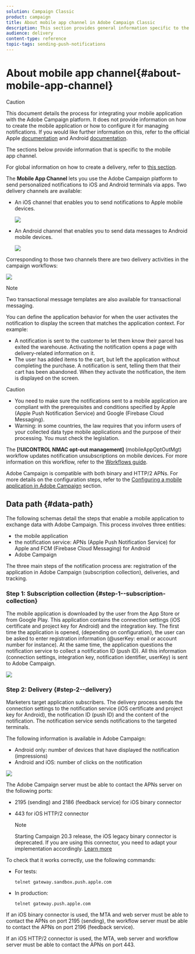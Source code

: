 ```yaml
---
solution: Campaign Classic
product: campaign
title: About mobile app channel in Adobe Campaign Classic
description: This section provides general information specific to the mobile app channel in Adobe Campaign Classic.
audience: delivery
content-type: reference
topic-tags: sending-push-notifications
---
```


# About mobile app channel{#about-mobile-app-channel}

>[!CAUTION]
>
>This document details the process for integrating your mobile application with the Adobe Campaign platform. It does not provide information on how to create the mobile application or how to configure it for managing notifications. If you would like further information on this, refer to the official Apple [documentation](https://developer.apple.com/) and Android [documentation](https://developer.android.com/index.html).

The sections below provide information that is specific to the mobile app channel.

For global information on how to create a delivery, refer to [this section](../../delivery/using/steps-about-delivery-creation-steps.md).

The **Mobile App Channel** lets you use the Adobe Campaign platform to send personalized notifications to iOS and Android terminals via apps. Two delivery channels are available:

* An iOS channel that enables you to send notifications to Apple mobile devices.

  ![](assets/nmac_intro_2.png)

* An Android channel that enables you to send data messages to Android mobile devices.

  ![](assets/nmac_intro_1.png)

Corresponding to those two channels there are two delivery activities in the campaign workflows:

![](assets/nmac_intro_3.png)

>[!NOTE]
>
>Two transactional message templates are also available for transactional messaging.

You can define the application behavior for when the user activates the notification to display the screen that matches the application context. For example:

* A notification is sent to the customer to let them know their parcel has exited the warehouse. Activating the notification opens a page with delivery-related information on it.
* The user has added items to the cart, but left the application without completing the purchase. A notification is sent, telling them that their cart has been abandoned. When they activate the notification, the item is displayed on the screen.

>[!CAUTION]
>
>* You need to make sure the notifications sent to a mobile application are compliant with the prerequisites and conditions specified by Apple (Apple Push Notification Service) and Google (Firebase Cloud Messaging).
>* Warning: in some countries, the law requires that you inform users of your collected data type mobile applications and the purpose of their processing. You must check the legislation.

The **[!UICONTROL NMAC opt-out management]** (mobileAppOptOutMgt) workflow updates notification unsubscriptions on mobile devices. For more information on this workflow, refer to the [Workflows guide](../../workflow/using/mobile-app-channel.md).

Adobe Campaign is compatible with both binary and HTTP/2 APNs. For more details on the configuration steps, refer to the [Configuring a mobile application in Adobe Campaign](../../delivery/using/configuring-the-mobile-application.md) section.

## Data path {#data-path}

The following schemas detail the steps that enable a mobile application to exchange data with Adobe Campaign. This process involves three entities:

* the mobile application
* the notification service: APNs (Apple Push Notification Service) for Apple and FCM (Firebase Cloud Messaging) for Android
* Adobe Campaign

The three main steps of the notification process are: registration of the application in Adobe Campaign (subscription collection), deliveries, and tracking.

### Step 1: Subscription collection {#step-1--subscription-collection}

The mobile application is downloaded by the user from the App Store or from Google Play. This application contains the connection settings (iOS certificate and project key for Android) and the integration key. The first time the application is opened, (depending on configuration), the user can be asked to enter registration information (@userKey: email or account number for instance). At the same time, the application questions the notification service to collect a notification ID (push ID). All this information (connection settings, integration key, notification identifier, userKey) is sent to Adobe Campaign.

![](assets/nmac_register_view.png)

### Step 2: Delivery {#step-2--delivery}

Marketers target application subscribers. The delivery process sends the connection settings to the notification service (iOS certificate and project key for Android), the notification ID (push ID) and the content of the notification. The notification service sends notifications to the targeted terminals.

The following information is available in Adobe Campaign:

* Android only: number of devices that have displayed the notification (impressions)
* Android and iOS: number of clicks on the notification

![](assets/nmac_delivery_view.png)

The Adobe Campaign server must be able to contact the APNs server on the following ports:

* 2195 (sending) and 2186 (feedback service) for iOS binary connector
* 443 for iOS HTTP/2 connector

   >[!NOTE]
   >
   > Starting Campaign 20.3 release, the iOS legacy binary connector is deprecated. If you are using this connector, you need to adapt your implementation accordingly. [Learn more](https://helpx.adobe.com/campaign/kb/migrate-to-apns-http2.html)

To check that it works correctly, use the following commands:

* For tests:

  ```
  telnet gateway.sandbox.push.apple.com
  ```

* In production:

  ```
  telnet gateway.push.apple.com
  ```

If an iOS binary connector is used, the MTA and web server must be able to contact the APNs on port 2195 (sending), the workflow server must be able to contact the APNs on port 2196 (feedback service).

If an iOS HTTP/2 connector is used, the MTA, web server and workflow server must be able to contact the APNs on port 443.

